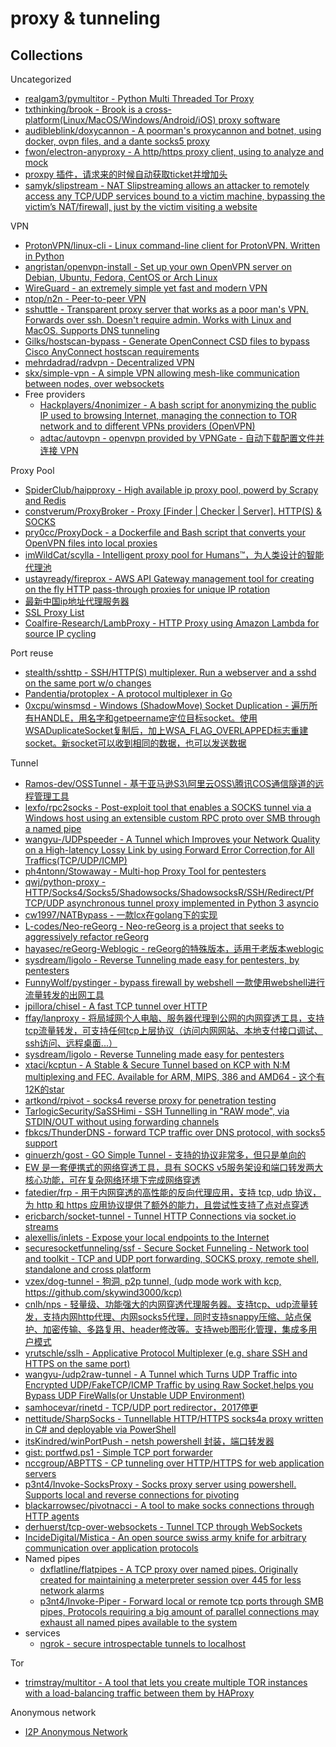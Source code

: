 # proxy & tunneling

## Collections

Uncategorized

* [realgam3/pymultitor - Python Multi Threaded Tor Proxy](https://github.com/realgam3/pymultitor)
* [txthinking/brook - Brook is a cross-platform(Linux/MacOS/Windows/Android/iOS) proxy software](https://github.com/txthinking/brook)
* [audibleblink/doxycannon - A poorman's proxycannon and botnet, using docker, ovpn files, and a dante socks5 proxy](https://github.com/audibleblink/doxycannon)
* [fwon/electron-anyproxy - A http/https proxy client, using to analyze and mock](https://github.com/fwon/electron-anyproxy)
* [proxpy 插件，请求来的时候自动获取ticket并增加头](https://insinuator.net/2016/02/how-to-test-kerberos-authenticated-web-applications/)
* [samyk/slipstream - NAT Slipstreaming allows an attacker to remotely access any TCP/UDP services bound to a victim machine, bypassing the victim’s NAT/firewall, just by the victim visiting a website](https://github.com/samyk/slipstream)

VPN

* [ProtonVPN/linux-cli - Linux command-line client for ProtonVPN. Written in Python](https://github.com/ProtonVPN/linux-cli)
* [angristan/openvpn-install - Set up your own OpenVPN server on Debian, Ubuntu, Fedora, CentOS or Arch Linux](https://github.com/angristan/openvpn-install)
* [WireGuard - an extremely simple yet fast and modern VPN](https://www.wireguard.com/install/)
* [ntop/n2n - Peer-to-peer VPN](https://github.com/ntop/n2n)
* [sshuttle - Transparent proxy server that works as a poor man's VPN. Forwards over ssh. Doesn't require admin. Works with Linux and MacOS. Supports DNS tunneling](https://github.com/sshuttle/sshuttle)
* [Gilks/hostscan-bypass - Generate OpenConnect CSD files to bypass Cisco AnyConnect hostscan requirements](https://github.com/Gilks/hostscan-bypass)  
* [mehrdadrad/radvpn - Decentralized VPN](https://github.com/mehrdadrad/radvpn)
* [skx/simple-vpn - A simple VPN allowing mesh-like communication between nodes, over websockets](https://github.com/skx/simple-vpn)
* Free providers
  * [Hackplayers/4nonimizer - A bash script for anonymizing the public IP used to browsing Internet, managing the connection to TOR network and to different VPNs providers (OpenVPN)](https://github.com/Hackplayers/4nonimizer)
  * [adtac/autovpn - openvpn provided by VPNGate - 自动下载配置文件并连接 VPN](https://github.com/adtac/autovpn)

Proxy Pool

* [SpiderClub/haipproxy - High available ip proxy pool, powerd by Scrapy and Redis](https://github.com/SpiderClub/haipproxy)
* [constverum/ProxyBroker - Proxy [Finder | Checker | Server]. HTTP(S) & SOCKS](https://github.com/constverum/ProxyBroker)
* [pry0cc/ProxyDock - a Dockerfile and Bash script that converts your OpenVPN files into local proxies](https://github.com/pry0cc/ProxyDock/)
* [imWildCat/scylla - Intelligent proxy pool for Humans™，为人类设计的智能代理池](https://github.com/imWildCat/scylla)
* [ustayready/fireprox - AWS API Gateway management tool for creating on the fly HTTP pass-through proxies for unique IP rotation](https://github.com/ustayready/fireprox)
* [最新中国ip地址代理服务器](https://cn-proxy.com/)
* [SSL Proxy List](https://www.sslproxies.org/)
* [Coalfire-Research/LambProxy - HTTP Proxy using Amazon Lambda for source IP cycling](https://github.com/Coalfire-Research/LambProxy)

Port reuse

* [stealth/sshttp - SSH/HTTP(S) multiplexer. Run a webserver and a sshd on the same port w/o changes](https://github.com/stealth/sshttp)
* [Pandentia/protoplex - A protocol multiplexer in Go](https://github.com/Pandentia/protoplex)
* [0xcpu/winsmsd - Windows (ShadowMove) Socket Duplication - 遍历所有HANDLE，用名字和getpeername定位目标socket。使用WSADuplicateSocket复制后，加上WSA_FLAG_OVERLAPPED标志重建socket。新socket可以收到相同的数据，也可以发送数据](https://github.com/0xcpu/winsmsd)

Tunnel

* [Ramos-dev/OSSTunnel - 基于亚马逊S3\阿里云OSS\腾讯COS通信隧道的远程管理工具](https://github.com/Ramos-dev/OSSTunnel)
* [lexfo/rpc2socks - Post-exploit tool that enables a SOCKS tunnel via a Windows host using an extensible custom RPC proto over SMB through a named pipe](https://github.com/lexfo/rpc2socks)
* [wangyu-/UDPspeeder - A Tunnel which Improves your Network Quality on a High-latency Lossy Link by using Forward Error Correction,for All Traffics(TCP/UDP/ICMP)](https://github.com/wangyu-/UDPspeeder)
* [ph4ntonn/Stowaway - Multi-hop Proxy Tool for pentesters](https://github.com/ph4ntonn/Stowaway)
* [qwj/python-proxy - HTTP/Socks4/Socks5/Shadowsocks/ShadowsocksR/SSH/Redirect/Pf TCP/UDP asynchronous tunnel proxy implemented in Python 3 asyncio](https://github.com/qwj/python-proxy)
* [cw1997/NATBypass - 一款lcx在golang下的实现](https://github.com/cw1997/NATBypass)
* [L-codes/Neo-reGeorg - Neo-reGeorg is a project that seeks to aggressively refactor reGeorg](https://github.com/L-codes/Neo-reGeorg)
* [hayasec/reGeorg-Weblogic - reGeorg的特殊版本，适用于老版本weblogic](https://github.com/hayasec/reGeorg-Weblogic)
* [sysdream/ligolo - Reverse Tunneling made easy for pentesters, by pentesters](https://github.com/sysdream/ligolo)
* [FunnyWolf/pystinger - bypass firewall by webshell 一款使用webshell进行流量转发的出网工具](https://github.com/FunnyWolf/pystinger)
* [jpillora/chisel - A fast TCP tunnel over HTTP](https://github.com/jpillora/chisel)
* [ffay/lanproxy - 将局域网个人电脑、服务器代理到公网的内网穿透工具，支持tcp流量转发，可支持任何tcp上层协议（访问内网网站、本地支付接口调试、ssh访问、远程桌面...）](https://github.com/ffay/lanproxy)
* [sysdream/ligolo - Reverse Tunneling made easy for pentesters](https://github.com/sysdream/ligolo)
* [xtaci/kcptun - A Stable & Secure Tunnel based on KCP with N:M multiplexing and FEC. Available for ARM, MIPS, 386 and AMD64 - 这个有12K的star](https://github.com/xtaci/kcptun)
* [artkond/rpivot - socks4 reverse proxy for penetration testing](https://github.com/artkond/rpivot)
* [TarlogicSecurity/SaSSHimi - SSH Tunnelling in "RAW mode", via STDIN/OUT without using forwarding channels](https://github.com/TarlogicSecurity/SaSSHimi)
* [fbkcs/ThunderDNS - forward TCP traffic over DNS protocol, with socks5 support](https://github.com/fbkcs/ThunderDNS)
* [ginuerzh/gost - GO Simple Tunnel - 支持的协议非常多，但只是单向的](https://github.com/ginuerzh/gost)
* [EW 是一套便携式的网络穿透工具，具有 SOCKS v5服务架设和端口转发两大核心功能，可在复杂网络环境下完成网络穿透](http://rootkiter.com/EarthWorm/)
* [fatedier/frp - 用于内网穿透的高性能的反向代理应用，支持 tcp, udp 协议，为 http 和 https 应用协议提供了额外的能力，且尝试性支持了点对点穿透](https://github.com/fatedier/frp)
* [ericbarch/socket-tunnel - Tunnel HTTP Connections via socket.io streams](https://github.com/ericbarch/socket-tunnel)
* [alexellis/inlets - Expose your local endpoints to the Internet](https://github.com/alexellis/inlets)
* [securesocketfunneling/ssf - Secure Socket Funneling - Network tool and toolkit - TCP and UDP port forwarding, SOCKS proxy, remote shell, standalone and cross platform](https://github.com/securesocketfunneling/ssf)
* [vzex/dog-tunnel - 狗洞, p2p tunnel, (udp mode work with kcp, https://github.com/skywind3000/kcp)](https://github.com/vzex/dog-tunnel)
* [cnlh/nps - 轻量级、功能强大的内网穿透代理服务器。支持tcp、udp流量转发，支持内网http代理、内网socks5代理，同时支持snappy压缩、站点保护、加密传输、多路复用、header修改等。支持web图形化管理，集成多用户模式](https://github.com/cnlh/nps)
* [yrutschle/sslh - Applicative Protocol Multiplexer (e.g. share SSH and HTTPS on the same port)](https://github.com/yrutschle/sslh)
* [wangyu-/udp2raw-tunnel - A Tunnel which Turns UDP Traffic into Encrypted UDP/FakeTCP/ICMP Traffic by using Raw Socket,helps you Bypass UDP FireWalls(or Unstable UDP Environment)](https://github.com/wangyu-/udp2raw-tunnel)
* [samhocevar/rinetd - TCP/UDP port redirector，2017停更](https://github.com/samhocevar/rinetd)
* [nettitude/SharpSocks - Tunnellable HTTP/HTTPS socks4a proxy written in C# and deployable via PowerShell](https://github.com/nettitude/SharpSocks)
* [itsKindred/winPortPush - netsh powershell 封装，端口转发器](https://github.com/itsKindred/winPortPush)
* [gist: portfwd.ps1 - Simple TCP port forwarder](https://gist.github.com/CaledoniaProject/dcf874f938ea19f29fdf36fce204d04f)
* [nccgroup/ABPTTS - CP tunneling over HTTP/HTTPS for web application servers](https://github.com/nccgroup/ABPTTS)
* [p3nt4/Invoke-SocksProxy - Socks proxy server using powershell. Supports local and reverse connections for pivoting](https://github.com/p3nt4/Invoke-SocksProxy)
* [blackarrowsec/pivotnacci - A tool to make socks connections through HTTP agents](https://github.com/blackarrowsec/pivotnacci)
* [derhuerst/tcp-over-websockets - Tunnel TCP through WebSockets](https://github.com/derhuerst/tcp-over-websockets)
* [IncideDigital/Mistica - An open source swiss army knife for arbitrary communication over application protocols](https://github.com/IncideDigital/Mistica)
* Named pipes
  * [dxflatline/flatpipes - A TCP proxy over named pipes. Originally created for maintaining a meterpreter session over 445 for less network alarms](https://github.com/dxflatline/flatpipes)
  * [p3nt4/Invoke-Piper - Forward local or remote tcp ports through SMB pipes, Protocols requiring a big amount of parallel connections may exhaust all named pipes available to the system](https://github.com/p3nt4/Invoke-Piper)
* services
  * [ngrok - secure introspectable tunnels to localhost](https://ngrok.com/)

Tor

* [trimstray/multitor - A tool that lets you create multiple TOR instances with a load-balancing traffic between them by HAProxy](https://github.com/trimstray/multitor)

Anonymous network

* [I2P Anonymous Network](https://geti2p.net/en/)

